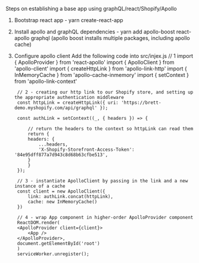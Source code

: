 Steps on establishing a base app using graphQL/react/Shopify/Apollo

1. Bootstrap react app - yarn create-react-app <name>
2. Install apollo and graphQL dependencies - yarn add apollo-boost react-apollo graphql (apollo boost installs multiple packages, including apollo cache)
3. Configure apollo client 
    Add the following code into src/injex.js
        // 1
        import { ApolloProvider } from 'react-apollo'
        import { ApolloClient } from 'apollo-client'
        import { createHttpLink } from 'apollo-link-http'
        import { InMemoryCache } from 'apollo-cache-inmemory'
        import { setContext } from 'apollo-link-context'

        // 2 - creating our http link to our Shopify store, and setting up the appropriate authentication middleware
        const httpLink = createHttpLink({ uri: 'https://brett-demo.myshopify.com/api/graphql' });

        const authLink = setContext((_, { headers }) => {
            
            // return the headers to the context so httpLink can read them
            return {
            headers: {
                ...headers,
                'X-Shopify-Storefront-Access-Token': '84e95dff877a7d943c8d68b63cfbe513',
            }
            }
        });

        // 3 - instantiate ApolloClient by passing in the link and a new instance of a cache
        const client = new ApolloClient({
            link: authLink.concat(httpLink),
            cache: new InMemoryCache()
        })

        // 4 - wrap App component in higher-order ApolloProvider component
        ReactDOM.render(
        <ApolloProvider client={client}>
            <App />
        </ApolloProvider>,
        document.getElementById('root')
        )
        serviceWorker.unregister();

